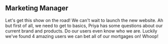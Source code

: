 ## Marketing Manager

Let's get this show on the road! We can't wait to launch the new website. Ah but first of all, we need to get to basics, Priya has some questions about our current brand and products. Do our users even know who we are. Luckily we've found 4 amazing users we can bet all of our mortgages on! Whoop!